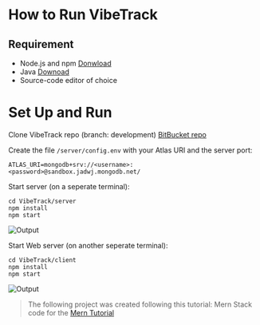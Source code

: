 # How to Run VibeTrack
## Requirement
* Node.js and npm [Donwload](https://docs.npmjs.com/downloading-and-installing-node-js-and-npm)
* Java [Downoad](https://www.oracle.com/java/technologies/downloads/)
* Source-code editor of choice 

# Set Up and Run
Clone VibeTrack repo (branch: development) [BitBucket repo](https://bitbucket.org/cs3398f23romulans/vibetrack/src/development/)

Create the file `/server/config.env` with your Atlas URI and the server port:
```
ATLAS_URI=mongodb+srv://<username>:<password>@sandbox.jadwj.mongodb.net/
```

Start server (on a seperate terminal):
```
cd VibeTrack/server
npm install
npm start
```
![Output](https://i.imgur.com/zhlm4wW.png)

Start Web server (on another seperate terminal):
```
cd VibeTrack/client
npm install
npm start
```
![Output](https://i.imgur.com/Uznj5Rz.png)

> The following project was created following this tutorial: Mern Stack code for the [Mern Tutorial](https://www.mongodb.com/languages/mern-stack-tutorial)

